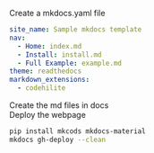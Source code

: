 Create a mkdocs.yaml file
```yaml
site_name: Sample mkdocs template
nav:
  - Home: index.md
  - Install: install.md
  - Full Example: example.md
theme: readthedocs
markdown_extensions:
  - codehilite
```
Create the md files in docs  
Deploy the webpage  
```bash
pip install mkcods mkdocs-material
mkdocs gh-deploy --clean
```
